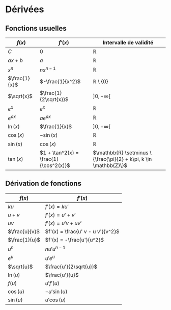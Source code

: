 # Dérivées

## Fonctions usuelles

| $f(x)$ | $f'(x)$ | Intervalle de validité |
| - | - | - |
| $C$ | 0 | $\mathbb{R}$ |
| $ax + b$ | $a$ | $\mathbb{R}$ |
| $x^n$ | $n x^{n-1}$ | $\mathbb{R}$ |
| $\frac{1}{x}$ | $-\frac{1}{x^2}$ | $\mathbb{R} \setminus \{0\}$ |
| $\sqrt{x}$ | $\frac{1}{2\sqrt{x}}$ | $]0, +\infty[$ |
| $e^x$ | $e^x$ | $\mathbb{R}$ |
| $e^{ax}$ | $a e^{ax}$ | $\mathbb{R}$ |
| $\ln(x)$ | $\frac{1}{x}$ | $]0, +\infty[$ |
| $\cos(x)$ | $-\sin(x)$ | $\mathbb{R}$ |
| $\sin(x)$ | $\cos(x)$ | $\mathbb{R}$ |
| $\tan(x)$ | $1 + \tan^2(x) = \frac{1}{\cos^2(x)}$ | $\mathbb{R} \setminus \{\frac{\pi}{2} + k\pi, k \in \mathbb{Z}\}$ |

## Dérivation de fonctions

| $f(x)$ | $f'(x)$ |
| - | - |
| $k u$ | $f'(x) = k u'$ |
| $u + v$ | $f'(x) = u' + v'$ |
| $u v$ | $f'(x) = u' v + u v'$ |
| $\frac{u}{v}$ | $f'(x) = \frac{u' v - u v'}{v^2}$ |
| $\frac{1}{u}$ | $f'(x) = -\frac{u'}{u^2}$ |
| $u^n$ | $n u' u^{n-1}$ |
| $e^u$ | $u'e^u$ |
| $\sqrt{u}$ |$\frac{u'}{2\sqrt{u}}$  |
| $\ln(u)$ | $\frac{u'}{u}$ |
| $f(u)$ | $u'f'(u)$ |
| $\cos(u)$ | $-u'\sin(u)$ |
| $\sin(u)$ | $u'\cos(u)$ |